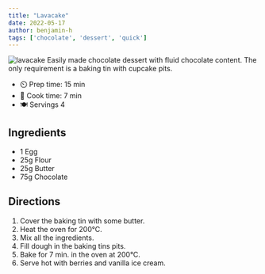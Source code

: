 ```yaml
---
title: "Lavacake"
date: 2022-05-17
author: benjamin-h
tags: ['chocolate', 'dessert', 'quick']
---
```


![lavacake](/pix/lavacake.webp)
Easily made chocolate dessert with fluid chocolate content. The only requirement is a baking tin with cupcake pits.

- ⏲️ Prep time: 15 min
- 🍳 Cook time: 7 min
- 🍽️ Servings 4

## Ingredients

- 1 Egg
- 25g Flour
- 25g Butter
- 75g Chocolate

## Directions

1. Cover the baking tin with some butter.
2. Heat the oven for 200°C.
3. Mix all the ingredients.
4. Fill dough in the baking tins pits.
5. Bake for 7 min. in the oven at 200°C.
6. Serve hot with berries and vanilla ice cream.
